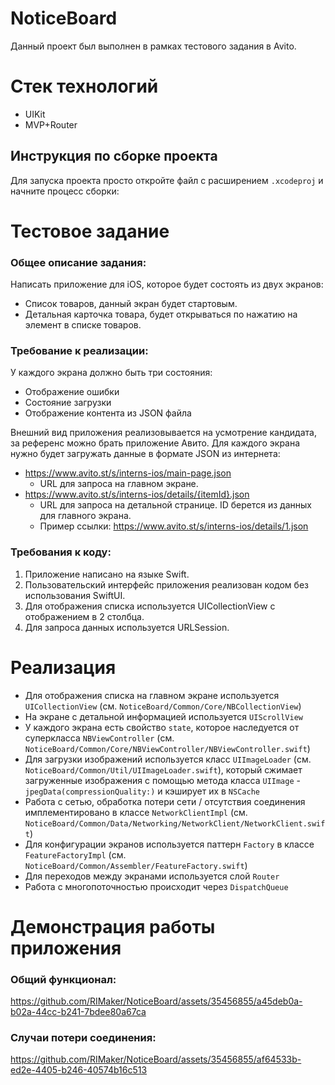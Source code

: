 # NoticeBoard
Данный проект был выполнен в рамках тестового задания в Avito.

# Стек технологий
* UIKit
* MVP+Router

## Инструкция по сборке проекта
Для запуска проекта просто откройте файл с расширением `.xcodeproj` и начните процесс сборки:

# Тестовое задание

### Общее описание задания:
Написать приложение для iOS, которое будет состоять из двух экранов: 
- Список товаров, данный экран будет стартовым.
- Детальная карточка товара, будет открываться по нажатию на элемент в списке товаров.

### Требование к реализации:
У каждого экрана должно быть три состояния: 
- Отображение ошибки
- Состояние загрузки
- Отображение контента из JSON файла

Внешний вид приложения реализовывается на усмотрение кандидата, за референс можно брать приложение Авито.
Для каждого экрана нужно будет загружать данные в формате JSON из интернета: 
- https://www.avito.st/s/interns-ios/main-page.json
    - URL для запроса на главном экране.
- https://www.avito.st/s/interns-ios/details/{itemId}.json
    - URL для запроса на детальной странице. ID берется из данных для главного экрана. 
    - Пример ссылки: https://www.avito.st/s/interns-ios/details/1.json

### Требования к коду:
1. Приложение написано на языке Swift. 
2. Пользовательский интерфейс приложения реализован кодом без использования SwiftUI.
3. Для отображения списка используется UICollectionView с отображением в 2 столбца.
4. Для запроса данных используется URLSession.

# Реализация
- Для отображения списка на главном экране используется `UICollectionView` (см. `NoticeBoard/Common/Core/NBCollectionView`)
- На экране с детальной информацией используется `UIScrollView`
- У каждого экрана есть свойство `state`, которое наследуется от суперкласса `NBViewController` (см. `NoticeBoard/Common/Core/NBViewController/NBViewController.swift`)
- Для загрузки изображений используется класс `UIImageLoader` (см. `NoticeBoard/Common/Util/UIImageLoader.swift`), который сжимает загруженные изображения с помощью метода класса `UIImage` - `jpegData(compressionQuality:)` и кэширует их в `NSCache`
- Работа с сетью, обработка потери сети / отсутствия соединения имплементировано в классе `NetworkClientImpl` (см. `NoticeBoard/Common/Data/Networking/NetworkClient/NetworkClient.swift`)
- Для конфигурации экранов используется паттерн `Factory` в классе `FeatureFactoryImpl` (см. `NoticeBoard/Common/Assembler/FeatureFactory.swift`)
- Для переходов между экранами используется слой `Router`
- Работа с многопоточностью происходит через `DispatchQueue`

# Демонстрация работы приложения

### Общий функционал:
https://github.com/RIMaker/NoticeBoard/assets/35456855/a45deb0a-b02a-44cc-b241-7bdee80a67ca

### Случаи потери соединения:
https://github.com/RIMaker/NoticeBoard/assets/35456855/af64533b-ed2e-4405-b246-40574b16c513
